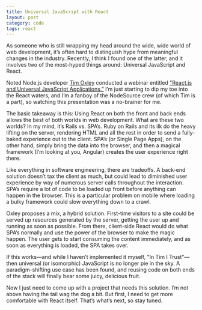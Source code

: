 ```yaml
---
title: Universal JavaScript with React
layout: post
category: code
tags: react
---
```




As someone who is still wrapping my head around the wide, wide world of web development, it’s often hard to distinguish hype from meaningful changes in the industry. Recently, I think I found one of the latter, and it involves two of the most-hyped things around: Universal JavaScript and React.

Noted Node.js developer [Tim Oxley](https://twitter.com/secoif) conducted a webinar entitled ["React.js and Universal JavaScript Applications.”](https://vimeo.com/149291373) I’m just starting to dip my toe into the React waters, and I’m a fanboy of the NodeSource crew (of which Tim is a part), so watching this presentation was a no-brainer for me. 

The basic takeaway is this: Using React on both the front and back ends allows the best of both worlds in web development. What are these two worlds? In my mind, it’s Rails vs. SPA’s. Ruby on Rails and its ilk do the heavy lifting on the server, rendering HTML and all the rest in order to send a fully-baked experience out to the client. SPA’s (or Single Page Apps), on the other hand, simply bring the data into the browser, and then a magical framework (I’m looking at you, Angular) creates the user experience right there.

Like everything in software engineering, there are tradeoffs. A back-end solution doesn’t tax the client as much, but could lead to diminished user experience by way of numerous server calls throughout the interaction. SPA’s require a lot of code to be loaded up front before anything can happen in the browser. This is a particular problem on mobile where loading a bulky framework could slow everything down to a crawl.

Oxley proposes a mix, a hybrid solution. First-time visitors to a site could be served up resources generated by the server, getting the user up and running as soon as possible. From there, client-side React would do what SPA’s normally and use the power of the browser to make the magic happen. The user gets to start consuming the content immediately, and as soon as everything is loaded, the SPA takes over. 

If this works—and while I haven’t implemented it myself, "In Tim I Trust"—then universal (or isomorphic) JavaScript is no longer pie in the sky. A paradigm-shifting use case has been found, and reusing code on both ends of the stack will finally bear some juicy, delicious fruit. 

Now I just need to come up with a project that needs this solution. I’m not above having the tail wag the dog a bit. But first, I need to get more comfortable with React itself. That’s what’s next, so stay tuned. 
